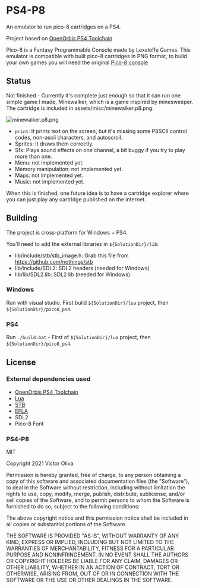 # PS4-P8

An emulator to run pico-8 cartridges on a PS4.

Project based on [OpenOrbis PS4 Toolchain](https://github.com/OpenOrbis/OpenOrbis-PS4-Toolchain)

Pico-8 is a Fantasy Programmable Console made by Lexaloffe Games. This emulator is compatible with built pico-8 cartridges in PNG format, to build your own games you will need the original [Pico-8 console](https://www.lexaloffle.com/pico-8.php)

## Status

Not finished - Currently it's complete just enough so that it can run one simple game I made, Minewalker, which is a game inspired by minesweeper. The cartridge is included in assets/misc/minewalker.p8.png:

![minewalker.p8.png](https://github.com/voliva/ps4-p8/blob/audio/assets/misc/minewalker.p8.png?raw=true)

- `print`: It prints text on the screen, but it's missing some P8SCII control codes, non-ascii characters, and autoscroll.
- Sprites: It draws them correctly.
- Sfx: Plays sound effects on one channel, a bit buggy if you try to play more than one.
- Menu: not implemented yet.
- Memory manipulation: not implemented yet.
- Maps: not implemented yet.
- Music: not implemented yet.

When this is finished, one future idea is to have a cartridge explorer where you can just play any cartridge published on the internet.

## Building

The project is cross-platform for Windows + PS4.

You'll need to add the external libraries in `${SolutionDir}/lib`:

- lib/include/stb/stb_image.h: Grab this file from https://github.com/nothings/stb
- lib/include/SDL2: SDL2 headers (needed for Windows)
- lib/lib/SDL2.lib: SDL2 lib (needed for Windows)

### Windows

Run with visual studio. First build `${SolutionDir}/lua` project, then `${SolutionDir}/pico8_ps4`.

### PS4

Run `./build.bat` - First of `${SolutionDir}/lua` project, then `${SolutionDir}/pico8_ps4`.

## License

### External dependencies used

- [OpenOrbis PS4 Toolchain](https://github.com/OpenOrbis/OpenOrbis-PS4-Toolchain)
- [Lua](https://www.lua.org/)
- [STB](https://github.com/nothings/stb)
- [EFLA](http://www.edepot.com/algorithm.html)
- SDL2
- Pico-8 Font

### PS4-P8

MIT

Copyright 2021 Victor Oliva

Permission is hereby granted, free of charge, to any person obtaining a copy of this software and associated documentation files (the "Software"), to deal in the Software without restriction, including without limitation the rights to use, copy, modify, merge, publish, distribute, sublicense, and/or sell copies of the Software, and to permit persons to whom the Software is furnished to do so, subject to the following conditions:

The above copyright notice and this permission notice shall be included in all copies or substantial portions of the Software.

THE SOFTWARE IS PROVIDED "AS IS", WITHOUT WARRANTY OF ANY KIND, EXPRESS OR IMPLIED, INCLUDING BUT NOT LIMITED TO THE WARRANTIES OF MERCHANTABILITY, FITNESS FOR A PARTICULAR PURPOSE AND NONINFRINGEMENT. IN NO EVENT SHALL THE AUTHORS OR COPYRIGHT HOLDERS BE LIABLE FOR ANY CLAIM, DAMAGES OR OTHER LIABILITY, WHETHER IN AN ACTION OF CONTRACT, TORT OR OTHERWISE, ARISING FROM, OUT OF OR IN CONNECTION WITH THE SOFTWARE OR THE USE OR OTHER DEALINGS IN THE SOFTWARE.
